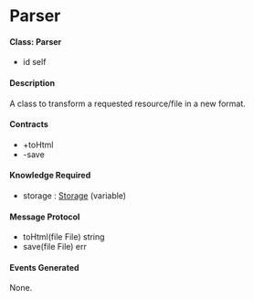 # Parser

#### Class: Parser
* id self

#### Description
A class to transform a requested resource/file in a new format.

#### Contracts
- +toHtml
- -save

#### Knowledge Required
* storage : [Storage](./cube_Storage.md) (variable)

#### Message Protocol
* toHtml(file File) string
* save(file File) err

#### Events Generated
None.
